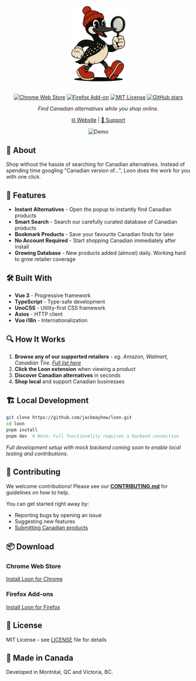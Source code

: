 <div align="center">
 <img src="docs/assets/loon-logo.png" alt="Loon Logo" width="150" height="210">

 ##

 [![Chrome Web Store](https://img.shields.io/chrome-web-store/v/kikcflkchkgbafmmilpcpeammlfjllbe)](https://chromewebstore.google.com/detail/loon-shop-canadian/kikcflkchkgbafmmilpcpeammlfjllbe)
 [![Firefox Add-on](https://img.shields.io/amo/v/loon)](https://addons.mozilla.org/en-CA/firefox/addon/loon/)
 [![MIT License](https://img.shields.io/badge/license-MIT-blue.svg)](LICENSE)
 [![GitHub stars](https://img.shields.io/github/stars/jackmayhew/loon)](https://github.com/jackmayhew/loon)

*Find Canadian alternatives while you shop online.*

[🌐 Website](https://getloon.ca) | [💬 Support](https://github.com/jackmayhew/loon/issues)

<img src="docs/assets/demo.gif" alt="Demo">
</div>

## 🦆 About

Shop without the hassle of searching for Canadian alternatives. Instead of spending time googling "Canadian version of...", Loon does the work for you with one click.

## 🧰 Features

- **Instant Alternatives** - Open the popup to instantly find Canadian products
- **Smart Search** - Search our carefully curated database of Canadian products
- **Bookmark Products** - Save your favourite Canadian finds for later
- **No Account Required** - Start shopping Canadian immediately after install
- **Growing Database** - New products added (almost) daily. Working hard to grow retailer coverage

## 🛠️ Built With

- **Vue 3** - Progressive framework
- **TypeScript** - Type-safe development
- **UnoCSS** - Utility-first CSS framework
- **Axios** - HTTP client
- **Vue i18n** - Internationalization

## 🔍 How It Works

1. **Browse any of our supported retailers** - *eg. Amazon, Walmart, Canadian Tire. [Full list here](https://getloon.ca/retailers)*
2. **Click the Loon extension** when viewing a product
3. **Discover Canadian alternatives** in seconds
4. **Shop local** and support Canadian businesses

## 🏗️ Local Development
```bash
git clone https://github.com/jackmayhew/loon.git
cd loon
pnpm install
pnpm dev  # Note: Full functionality requires a backend connection
```

*Full development setup with mock backend coming soon to enable local testing and contributions.*

## 🤝 Contributing

We welcome contributions! Please see our [**CONTRIBUTING.md**](CONTRIBUTING.md) for guidelines on how to help.

You can get started right away by:
- Reporting bugs by opening an issue
- Suggesting new features
- [Submitting Canadian products](https://getloon.ca/submit-product)

## 📦 Download

### Chrome Web Store
[Install Loon for Chrome](https://chromewebstore.google.com/detail/loon-shop-canadian/kikcflkchkgbafmmilpcpeammlfjllbe)

### Firefox Add-ons
[Install Loon for Firefox](https://addons.mozilla.org/en-CA/firefox/addon/loon/)

## 📄 License

MIT License - see [LICENSE](LICENSE) file for details

## 🍁 Made in Canada

Developed in Montréal, QC and Victoria, BC.
